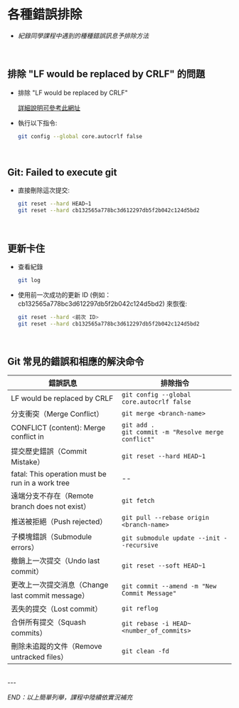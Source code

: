 # 各種錯誤排除

- _紀錄同學課程中遇到的種種錯誤訊息予排除方法_

</br>

## 排除 "LF would be replaced by CRLF" 的問題

- 排除 "LF would be replaced by CRLF"

    [詳細說明可參考此網址](https://linuxhint.com/fix-lf-will-replaced-by-crlf-warning-in-gif/)

- 執行以下指令:

  ```bash
  git config --global core.autocrlf false
  ```

</br>

## Git: Failed to execute git

- 直接刪除這次提交:
  
  ```bash
  git reset --hard HEAD~1
  git reset --hard cb132565a778bc3d612297db5f2b042c124d5bd2
  ```

</br>

## 更新卡住

- 查看紀錄
  
  ```bash
  git log
  ```


- 使用前一次成功的更新 ID (例如：cb132565a778bc3d612297db5f2b042c124d5bd2) 來恢復:
  
  ```bash
  git reset --hard <前次 ID>
  git reset --hard cb132565a778bc3d612297db5f2b042c124d5bd2
  ```

</br>

## Git 常見的錯誤和相應的解決命令

| 錯誤訊息                                                     | 排除指令 |
|------------------------------------------------------------|-------------------------------------------------------|
| LF would be replaced by CRLF                               | `git config --global core.autocrlf false`            |
| 分支衝突（Merge Conflict）                                 | `git merge <branch-name>`                             |
| CONFLICT (content): Merge conflict in <filename>           | `git add .` <br> `git commit -m "Resolve merge conflict"` |
| 提交歷史錯誤（Commit Mistake）                             | `git reset --hard HEAD~1`                             |
| fatal: This operation must be run in a work tree          | --                                                    |
| 遠端分支不存在（Remote branch does not exist）             | `git fetch`                                           |
| 推送被拒絕（Push rejected）                               | `git pull --rebase origin <branch-name>`              |
| 子模塊錯誤（Submodule errors）                            | `git submodule update --init --recursive`             |
| 撤銷上一次提交（Undo last commit）                        | `git reset --soft HEAD~1`                             |
| 更改上一次提交消息（Change last commit message）           | `git commit --amend -m "New Commit Message"`          |
| 丟失的提交（Lost commit）                                 | `git reflog`                                          |
| 合併所有提交（Squash commits）                            | `git rebase -i HEAD~<number_of_commits>`              |
| 刪除未追蹤的文件（Remove untracked files）                  | `git clean -fd`                                       |

</br>
---

_END：以上簡單列舉，課程中陸續依實況補充_
